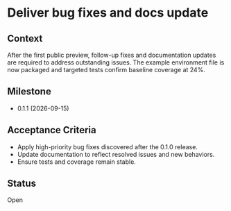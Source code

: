 # Deliver bug fixes and docs update

## Context
After the first public preview, follow-up fixes and documentation updates
are required to address outstanding issues. The example environment file is
now packaged and targeted tests confirm baseline coverage at 24%.

## Milestone

- 0.1.1 (2026-09-15)

## Acceptance Criteria
- Apply high-priority bug fixes discovered after the 0.1.0 release.
- Update documentation to reflect resolved issues and new behaviors.
- Ensure tests and coverage remain stable.

## Status
Open
